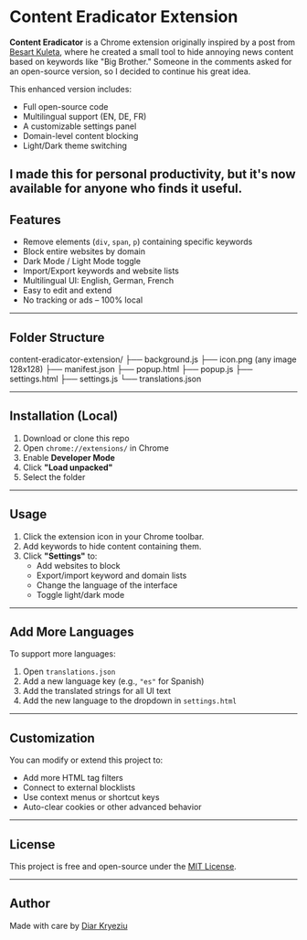 # Content Eradicator Extension

**Content Eradicator** is a Chrome extension originally inspired by a post from [Besart Kuleta](https://bit.ly/content-eradicator), where he created a small tool to hide annoying news content based on keywords like "Big Brother." Someone in the comments asked for an open-source version, so I decided to continue his great idea.

This enhanced version includes:
- Full open-source code
- Multilingual support (EN, DE, FR)
- A customizable settings panel
- Domain-level content blocking
- Light/Dark theme switching

I made this for personal productivity, but it's now available for anyone who finds it useful.
---

## Features

- Remove elements (`div`, `span`, `p`) containing specific keywords
- Block entire websites by domain
- Dark Mode / Light Mode toggle
- Import/Export keywords and website lists
- Multilingual UI: English, German, French
- Easy to edit and extend
- No tracking or ads – 100% local

---

## Folder Structure
content-eradicator-extension/
├── background.js
├── icon.png (any image 128x128)
├── manifest.json
├── popup.html
├── popup.js
├── settings.html
├── settings.js
└── translations.json

---

## Installation (Local)

1. Download or clone this repo
2. Open `chrome://extensions/` in Chrome
3. Enable **Developer Mode**
4. Click **"Load unpacked"**
5. Select the folder

---

## Usage

1. Click the extension icon in your Chrome toolbar.
2. Add keywords to hide content containing them.
3. Click **"Settings"** to:
   - Add websites to block
   - Export/import keyword and domain lists
   - Change the language of the interface
   - Toggle light/dark mode

---

## Add More Languages

To support more languages:
1. Open `translations.json`
2. Add a new language key (e.g., `"es"` for Spanish)
3. Add the translated strings for all UI text
4. Add the new language to the dropdown in `settings.html`

---

## Customization

You can modify or extend this project to:
- Add more HTML tag filters
- Connect to external blocklists
- Use context menus or shortcut keys
- Auto-clear cookies or other advanced behavior

---

## License

This project is free and open-source under the [MIT License](LICENSE).

---

## Author

Made with care by [Diar Kryeziu](https://diarkryeziu.com)
